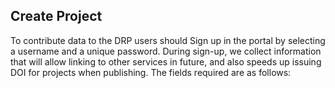 ## Create Project

To contribute data to the DRP users should Sign up in the portal by selecting a username and a unique password. During sign-up, we collect information that will allow linking to other services in future, and also speeds up issuing DOI for projects when publishing. The fields required are as follows:
